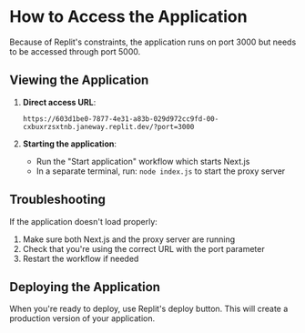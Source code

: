 # How to Access the Application

Because of Replit's constraints, the application runs on port 3000 but needs to be accessed through port 5000. 

## Viewing the Application

1. **Direct access URL**:
   ```
   https://603d1be0-7877-4e31-a83b-029d972cc9fd-00-cxbuxrzsxtnb.janeway.replit.dev/?port=3000
   ```

2. **Starting the application**:
   - Run the "Start application" workflow which starts Next.js
   - In a separate terminal, run: `node index.js` to start the proxy server

## Troubleshooting

If the application doesn't load properly:
1. Make sure both Next.js and the proxy server are running
2. Check that you're using the correct URL with the port parameter
3. Restart the workflow if needed

## Deploying the Application

When you're ready to deploy, use Replit's deploy button. This will create a production version of your application.
